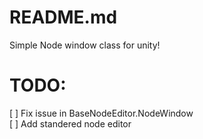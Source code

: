 ﻿# README.md
Simple Node window class for unity!

# TODO:
[ ] Fix issue in BaseNodeEditor.NodeWindow  
[ ] Add standered node editor
